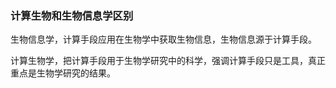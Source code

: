  ### 计算生物和生物信息学区别
 
 生物信息学，计算手段应用在生物学中获取生物信息，生物信息源于计算手段。
 
 计算生物学，把计算手段用于生物学研究中的科学，强调计算手段只是工具，真正重点是生物学研究的结果。
